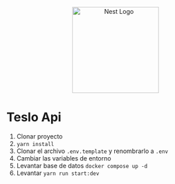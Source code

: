 <p align="center">
  <a href="http://nestjs.com/" target="blank"><img src="https://nestjs.com/img/logo-small.svg" width="200" alt="Nest Logo" /></a>
</p>

# Teslo Api

1. Clonar proyecto
2. `yarn install`
3. Clonar el archivo `.env.template` y renombrarlo a `.env`
4. Cambiar las variables de entorno
5. Levantar base de datos `docker compose up -d`
6. Levantar `yarn run start:dev`

